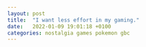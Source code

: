 ```yaml
---
layout: post
title:  "I want less effort in my gaming."
date:   2022-01-09 19:01:18 +0100
categories: nostalgia games pokemon gbc
---
```


